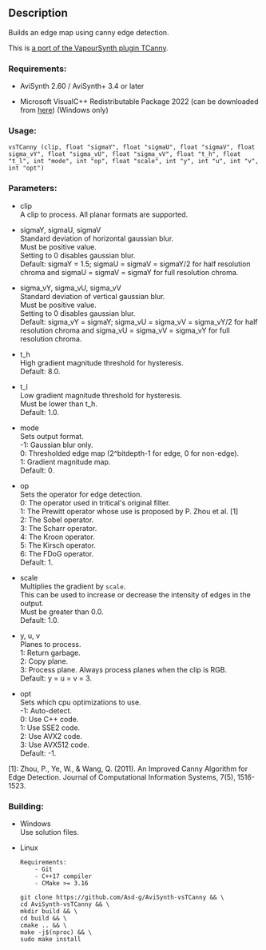 ## Description

Builds an edge map using canny edge detection.

This is [a port of the VapourSynth plugin TCanny](https://github.com/HomeOfVapourSynthEvolution/VapourSynth-TCanny).

### Requirements:

- AviSynth 2.60 / AviSynth+ 3.4 or later

- Microsoft VisualC++ Redistributable Package 2022 (can be downloaded from [here](https://github.com/abbodi1406/vcredist/releases)) (Windows only)

### Usage:

```
vsTCanny (clip, float "sigmaY", float "sigmaU", float "sigmaV", float sigma_vY", float "sigma_vU", float "sigma_vV", float "t_h", float "t_l", int "mode", int "op", float "scale", int "y", int "u", int "v", int "opt")
```

### Parameters:

- clip\
    A clip to process. All planar formats are supported.

- sigmaY, sigmaU, sigmaV\
    Standard deviation of horizontal gaussian blur.\
    Must be positive value.\
    Setting to 0 disables gaussian blur.\
    Default: sigmaY = 1.5; sigmaU = sigmaV = sigmaY/2 for half resolution chroma and sigmaU = sigmaV = sigmaY for full resolution chroma.

- sigma_vY, sigma_vU, sigma_vV\
    Standard deviation of vertical gaussian blur.\
    Must be positive value.\
    Setting to 0 disables gaussian blur.\
    Default: sigma_vY = sigmaY; sigma_vU = sigma_vV = sigma_vY/2 for half resolution chroma and sigma_vU = sigma_vV = sigma_vY for full resolution chroma.

- t_h\
    High gradient magnitude threshold for hysteresis.\
    Default: 8.0.

- t_l\
    Low gradient magnitude threshold for hysteresis.\
    Must be lower than t_h.\
    Default: 1.0.

- mode\
    Sets output format.\
    -1: Gaussian blur only.\
    0: Thresholded edge map (2^bitdepth-1 for edge, 0 for non-edge).\
    1: Gradient magnitude map.\
    Default: 0.

- op\
    Sets the operator for edge detection.\
    0: The operator used in tritical's original filter.\
    1: The Prewitt operator whose use is proposed by P. Zhou et al. [1]\
    2: The Sobel operator.\
    3: The Scharr operator.\
    4: The Kroon operator.\
    5: The Kirsch operator.\
    6: The FDoG operator.\
    Default: 1.

- scale\
    Multiplies the gradient by `scale`.\
    This can be used to increase or decrease the intensity of edges in the output.\
    Must be greater than 0.0.\
    Default: 1.0.

- y, u, v\
    Planes to process.\
    1: Return garbage.\
    2: Copy plane.\
    3: Process plane. Always process planes when the clip is RGB.\
    Default: y = u = v = 3.

- opt\
    Sets which cpu optimizations to use.\
    -1: Auto-detect.\
    0: Use C++ code.\
    1: Use SSE2 code.\
    2: Use AVX2 code.\
    3: Use AVX512 code.\
    Default: -1.

[1]: Zhou, P., Ye, W., & Wang, Q. (2011). An Improved Canny Algorithm for Edge Detection. Journal of Computational Information Systems, 7(5), 1516-1523.

### Building:

- Windows\
    Use solution files.

- Linux
    ```
    Requirements:
        - Git
        - C++17 compiler
        - CMake >= 3.16
    ```
    ```
    git clone https://github.com/Asd-g/AviSynth-vsTCanny && \
    cd AviSynth-vsTCanny && \
    mkdir build && \
    cd build && \
    cmake .. && \
    make -j$(nproc) && \
    sudo make install
    ```
